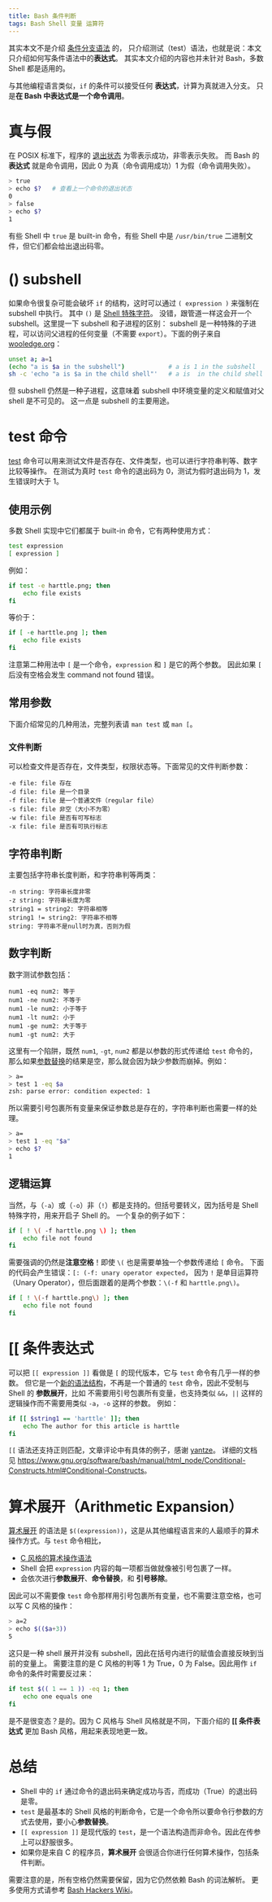 ```yaml
---
title: Bash 条件判断
tags: Bash Shell 变量 运算符
---
```


其实本文不是介绍 [条件分支语法](https://www.gnu.org/software/bash/manual/bashref.html#Conditional-Constructs) 的，
只介绍测试（test）语法，也就是说：本文只介绍如何写条件语法中的**表达式**。
其实本文介绍的内容也并未针对 Bash，多数 Shell 都是适用的。

与其他编程语言类似，`if` 的条件可以接受任何 **表达式**，计算为真就进入分支。
只是**在 Bash 中表达式是一个命令调用**。

<!--more-->

# 真与假

在 POSIX 标准下，程序的 [退出状态](https://en.wikipedia.org/wiki/Exit_status#POSIX) 为零表示成功，非零表示失败。
而 Bash 的 **表达式** 就是命令调用，因此 0 为真（命令调用成功）1 为假（命令调用失败）。

```bash
> true
> echo $?   # 查看上一个命令的退出状态
0
> false
> echo $?
1
```

有些 Shell 中 `true` 是 built-in 命令，有些 Shell 中是 `/usr/bin/true` 二进制文件，但它们都会给出退出码零。

# () subshell

如果命令很复杂可能会破坏 `if` 的结构，这时可以通过 `( expression )` 来强制在 subshell 中执行。
其中 `()` 是 [Shell 特殊字符](http://pubs.opengroup.org/onlinepubs/9699919799/utilities/V3_chap02.html#tag_18_02)。
没错，跟管道一样这会开一个 subshell。这里提一下 subshell 和子进程的区别：
subshell 是一种特殊的子进程，可以访问父进程的任何变量（不需要 `export`）。下面的例子来自 [wooledge.org](http://mywiki.wooledge.org/SubShell)：

```bash
unset a; a=1
(echo "a is $a in the subshell")            # a is 1 in the subshell
sh -c 'echo "a is $a in the child shell"'   # a is  in the child shell
```

但 subshell 仍然是一种子进程，这意味着 subshell 中环境变量的定义和赋值对父 shell 是不可见的。
这一点是 subshell 的主要用途。

# test 命令

[test](https://en.wikipedia.org/wiki/Test_\(Unix\)) 命令可以用来测试文件是否存在、文件类型，也可以进行字符串判等、数字比较等操作。
在测试为真时 `test` 命令的退出码为 0，测试为假时退出码为 1，发生错误时大于 1。

## 使用示例

多数 Shell 实现中它们都属于 built-in 命令，它有两种使用方式：

```bash
test expression
[ expression ]
```

例如：

```bash
if test -e harttle.png; then
    echo file exists
fi
```

等价于：

```bash
if [ -e harttle.png ]; then
    echo file exists
fi
```

注意第二种用法中 `[` 是一个命令，`expression` 和 `]` 是它的两个参数。
因此如果 `[` 后没有空格会发生 command not found 错误。

## 常用参数

下面介绍常见的几种用法，完整列表请 `man test` 或 `man [`。

### 文件判断

可以检查文件是否存在，文件类型，权限状态等。下面常见的文件判断参数：

```
-e file: file 存在
-d file: file 是一个目录
-f file: file 是一个普通文件（regular file）
-s file: file 非空（大小不为零）
-w file: file 是否有可写标志
-x file: file 是否有可执行标志
```

## 字符串判断

主要包括字符串长度判断，和字符串判等两类：

```
-n string: 字符串长度非零
-z string: 字符串长度为零
string1 = string2: 字符串相等
string1 != string2: 字符串不相等
string: 字符串不是null时为真，否则为假
```

## 数字判断

数字测试参数包括：

```
num1 -eq num2: 等于
num1 -ne num2: 不等于
num1 -le num2: 小于等于
num1 -lt num2: 小于
num1 -ge num2: 大于等于
num1 -gt num2: 大于
```

这里有一个陷阱，既然 `num1`, `-gt`, `num2` 都是以参数的形式传递给 `test` 命令的，
那么如果[参数替换](http://pubs.opengroup.org/onlinepubs/9699919799/utilities/V3_chap02.html#tag_18_06_02)的结果是空，那么就会因为缺少参数而崩掉。例如：

```bash
> a=
> test 1 -eq $a
zsh: parse error: condition expected: 1
```

所以需要引号包裹所有变量来保证参数总是存在的，字符串判断也需要一样的处理。

```bash
> a=
> test 1 -eq "$a"
> echo $?
1
```

## 逻辑运算

当然，与（`-a`）或（`-o`）非（`!`）都是支持的。但括号要转义，因为括号是 Shell 特殊字符，用来开启子 Shell 的。
一个复杂的例子如下：

```bash
if [ ! \( -f harttle.png \) ]; then
    echo file not found
fi
```

需要强调的仍然是**注意空格**！即使 `\(` 也是需要单独一个参数传递给 `[` 命令。
下面的代码会产生错误：`[: (-f: unary operator expected`，
因为 `!` 是单目运算符（Unary Operator），但后面跟着的是两个参数：`\(-f` 和 `harttle.png\)`。

```bash
if [ ! \(-f harttle.png\) ]; then
    echo file not found
fi
```

# [[ 条件表达式 

可以把 `[[ expression ]]` 看做是 `[` 的现代版本，它与 `test` 命令有几乎一样的参数。
但它是一个[新的语法结构](https://www.gnu.org/software/bash/manual/html_node/Conditional-Constructs.html#Conditional-Constructs)，不再是一个普通的 `test` 命令，因此不受制与 Shell 的 **参数展开**，比如
不需要用引号包裹所有变量，也支持类似 `&&`，`||` 这样的逻辑操作而不需要用类似 `-a`，`-o` 这样的参数。
例如：

```bash
if [[ $string1 == 'harttle' ]]; then
    echo The author for this article is harttle
fi
```

`[[` 语法还支持正则匹配，文章评论中有具体的例子，感谢 [yantze](https://github.com/yantze)。
详细的文档见 <https://www.gnu.org/software/bash/manual/html_node/Conditional-Constructs.html#Conditional-Constructs>。

# 算术展开（Arithmetic Expansion）

[算术展开](http://pubs.opengroup.org/onlinepubs/9699919799/utilities/V3_chap02.html#tag_18_06_04)
的语法是 `$((expression))`，这是从其他编程语言来的人最顺手的算术操作方式。与 `test` 命令相比，

* [C 风格的算术操作语法](http://pubs.opengroup.org/onlinepubs/9699919799/utilities/V3_chap01.html#tag_17_01_02_01)
* Shell 会把 `expression` 内容的每一项都当做就像被引号包裹了一样。
* 会依次进行**参数展开**、**命令替换**，和 **引号移除**。

因此可以不需要像 `test` 命令那样用引号包裹所有变量，也不需要注意空格，也可以写 C 风格的操作：

```bash
> a=2
> echo $(($a+3))
5
```

这只是一种 shell 展开并没有 subshell，因此在括号内进行的赋值会直接反映到当前的变量上。
需要注意的是 C 风格的判等 1 为 True，0 为 False。因此用作 `if` 命令的条件时需要反过来：

```bash
if test $(( 1 == 1 )) -eq 1; then
    echo one equals one
fi
```

是不是很变态？是的。因为 C 风格与 Shell 风格就是不同，下面介绍的 **[[ 条件表达式** 更加 Bash 风格，用起来表现地更一致。

# 总结

* Shell 中的 `if` 通过命令的退出码来确定成功与否，而成功（True）的退出码是零。
* `test` 是最基本的 Shell 风格的判断命令，它是一个命令所以要命令行参数的方式去使用，要小心**参数替换**。
* `[[ expression ]]` 是现代版的 `test`，是一个语法构造而非命令。因此在传参上可以舒服很多。
* 如果你是来自 C 的程序员，**算术展开** 会很适合你进行任何算术操作，包括条件判断。

需要注意的是，所有空格仍然需要保留，因为它仍然依赖 Bash 的词法解析。
更多使用方式请参考 [Bash Hackers Wiki](http://wiki.bash-hackers.org/syntax/ccmd/conditional_expression)。
